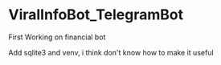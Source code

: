 # ViralInfoBot_TelegramBot
First Working on financial bot


Add sqlite3 and venv, i think
don't know how to make it useful
